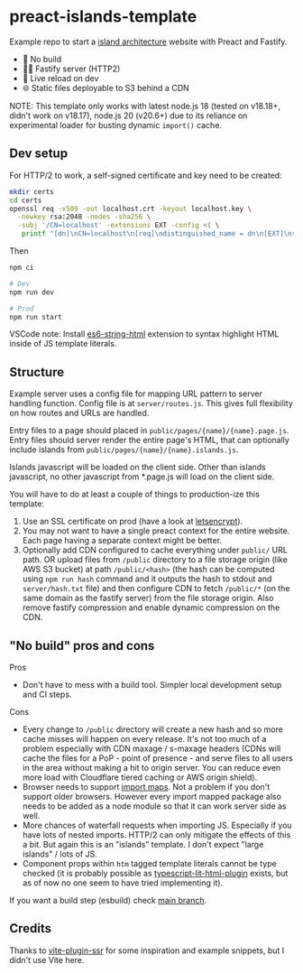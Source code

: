 # preact-islands-template

Example repo to start a [island architecture](https://jasonformat.com/islands-architecture/) website with Preact and Fastify.

- <span aria-hidden>🐇</span> No build
- <span aria-hidden>🤵‍♂️</span> Fastify server (HTTP2)
- <span aria-hidden>🔄</span> Live reload on dev
- <span aria-hidden>🌐</span> Static files deployable to S3 behind a CDN

NOTE: This template only works with latest node.js 18 (tested on v18.18+, didn't work on v18.17), node.js 20 (v20.6+) due to its reliance on experimental loader for busting dynamic `import()` cache.

## Dev setup

For HTTP/2 to work, a self-signed certificate and key need to be created:

```sh
mkdir certs
cd certs
openssl req -x509 -out localhost.crt -keyout localhost.key \
  -newkey rsa:2048 -nodes -sha256 \
  -subj '/CN=localhost' -extensions EXT -config <( \
   printf "[dn]\nCN=localhost\n[req]\ndistinguished_name = dn\n[EXT]\nsubjectAltName=DNS:localhost\nkeyUsage=digitalSignature\nextendedKeyUsage=serverAuth")
```

Then

```sh
npm ci

# Dev
npm run dev

# Prod
npm run start
```

VSCode note: Install [es6-string-html](https://marketplace.visualstudio.com/items?itemName=Tobermory.es6-string-html) extension to syntax highlight HTML inside of JS template literals.

## Structure

Example server uses a config file for mapping URL pattern to server handling function. Config file is at `server/routes.js`. This gives full flexibility on how routes and URLs are handled.

Entry files to a page should placed in `public/pages/{name}/{name}.page.js`. Entry files should server render the entire page's HTML, that can optionally include islands from `public/pages/{name}/{name}.islands.js`.

Islands javascript will be loaded on the client side. Other than islands javascript, no other javascript from \*.page.js will load on the client side.

You will have to do at least a couple of things to production-ize this template:

1. Use an SSL certificate on prod (have a look at [letsencrypt](https://www.npmjs.com/package/acme-client)).
2. You may not want to have a single preact context for the entire website. Each page having a separate context might be better.
3. Optionally add CDN configured to cache everything under `public/` URL path. OR upload files from `/public` directory to a file storage origin (like AWS S3 bucket) at path `/public/<hash>` (the hash can be computed using `npm run hash` command and it outputs the hash to stdout and `server/hash.txt` file) and then configure CDN to fetch `/public/*` (on the same domain as the fastify server) from the file storage origin. Also remove fastify compression and enable dynamic compression on the CDN.

## "No build" pros and cons

Pros

- Don't have to mess with a build tool. Simpler local development setup and CI steps.

Cons

- Every change to `/public` directory will create a new hash and so more cache misses will happen on every release. It's not too much of a problem especially with CDN maxage / s-maxage headers (CDNs will cache the files for a PoP - point of presence - and serve files to all users in the area without making a hit to origin server. You can reduce even more load with Cloudflare tiered caching or AWS origin shield).
- Browser needs to support [import maps](https://caniuse.com/import-maps). Not a problem if you don't support older browsers. However every import mapped package also needs to be added as a node module so that it can work server side as well.
- More chances of waterfall requests when importing JS. Especially if you have lots of nested imports. HTTP/2 can only mitigate the effects of this a bit. But again this is an "islands" template. I don't expect "large islands" / lots of JS.
- Component props within `htm` tagged template literals cannot be type checked (it is probably possible as [typescript-lit-html-plugin](https://github.com/microsoft/typescript-lit-html-plugin/tree/main) exists, but as of now no one seem to have tried implementing it).

If you want a build step (esbuild) check [main branch](https://github.com/Munawwar/preact-islands-template).

## Credits

Thanks to [vite-plugin-ssr](https://vite-plugin-ssr.com/) for some inspiration and example snippets, but I didn't use Vite here.
